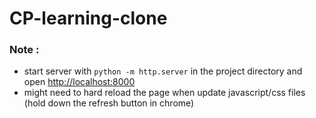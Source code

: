 # CP-learning-clone

### Note :
- start server with `python -m http.server` in the project directory and open <http://localhost:8000>
- might need to hard reload the page when update javascript/css files (hold down the refresh button in chrome)
